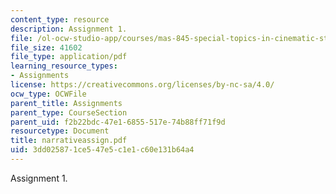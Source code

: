 ```yaml
---
content_type: resource
description: Assignment 1.
file: /ol-ocw-studio-app/courses/mas-845-special-topics-in-cinematic-storytelling-spring-2004/3dd025871ce547e5c1e1c60e131b64a4_narrativeassign.pdf
file_size: 41602
file_type: application/pdf
learning_resource_types:
- Assignments
license: https://creativecommons.org/licenses/by-nc-sa/4.0/
ocw_type: OCWFile
parent_title: Assignments
parent_type: CourseSection
parent_uid: f2b22bdc-47e1-6855-517e-74b88ff71f9d
resourcetype: Document
title: narrativeassign.pdf
uid: 3dd02587-1ce5-47e5-c1e1-c60e131b64a4
---
```

Assignment 1.